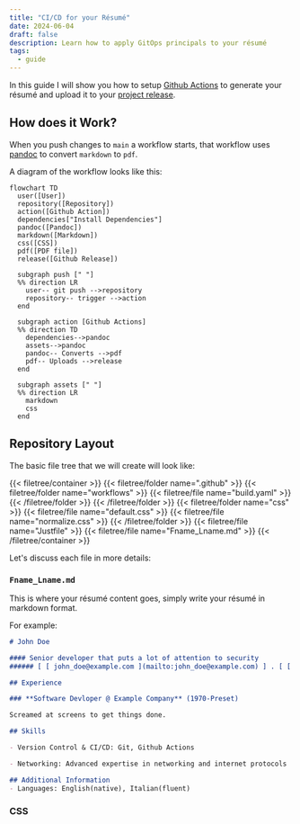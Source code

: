 ```yaml
---
title: "CI/CD for your Résumé"
date: 2024-06-04
draft: false
description: Learn how to apply GitOps principals to your résumé
tags:
  - guide
---
```


In this guide I will show you how to setup [Github Actions](https://docs.github.com/en/actions) to generate your résumé and upload it to your [project release](https://docs.github.com/en/repositories/releasing-projects-on-github).

## How does it Work?
When you push changes to `main` a workflow starts, that workflow uses [pandoc](https://pandoc.org/) to convert `markdown` to `pdf`.

A diagram of the workflow looks like this: 

```mermaid
flowchart TD
  user([User])
  repository([Repository])
  action([Github Action])
  dependencies["Install Dependencies"]
  pandoc([Pandoc])
  markdown([Markdown])
  css([CSS])
  pdf([PDF file])
  release([Github Release])

  subgraph push [" "]
  %% direction LR
    user-- git push -->repository
    repository-- trigger -->action
  end

  subgraph action [Github Actions]
  %% direction TD
    dependencies-->pandoc
    assets-->pandoc
    pandoc-- Converts -->pdf
    pdf-- Uploads -->release
  end

  subgraph assets [" "]
  %% direction LR
    markdown
    css
  end
```

## Repository Layout
The basic file tree that we will create will look like: 

{{< filetree/container >}}
  {{< filetree/folder name=".github" >}}
    {{< filetree/folder name="workflows" >}}
      {{< filetree/file name="build.yaml" >}}
    {{< /filetree/folder >}}
  {{< /filetree/folder >}}
  {{< filetree/folder name="css" >}}
    {{< filetree/file name="default.css" >}}
    {{< filetree/file name="normalize.css" >}}
  {{< /filetree/folder >}}
  {{< filetree/file name="Justfile" >}}
  {{< filetree/file name="Fname_Lname.md" >}}
{{< /filetree/container >}}

Let's discuss each file in more details:


### `Fname_Lname.md` 
This is where your résumé content goes, simply write your résumé in markdown format.

For example:

```markdown {filename="John_Doe.md"}
# John Doe

#### Senior developer that puts a lot of attention to security
###### [ [ john_doe@example.com ](mailto:john_doe@example.com) ] . [ [ +111-22-333-4444 ](tel:+111-22-333-4444) ] . [ [ Github ](https://github.com/ShaharNaveh/) ]

## Experience

### **Software Devloper @ Example Company** (1970-Preset)

Screamed at screens to get things done.

## Skills

- Version Control & CI/CD: Git, Github Actions

- Networking: Advanced expertise in networking and internet protocols

## Additional Information
- Languages: English(native), Italian(fluent)
```

### CSS
